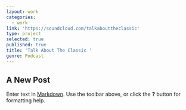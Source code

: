 ```yaml
---
layout: work
categories:
  - work
link: 'https://soundcloud.com/talkabouttheclassic'
type: project
selected: true
published: true
title: 'Talk About The Classic '
genre: Podcast
---
```

## A New Post

Enter text in [Markdown](http://daringfireball.net/projects/markdown/). Use the toolbar above, or click the **?** button for formatting help.
